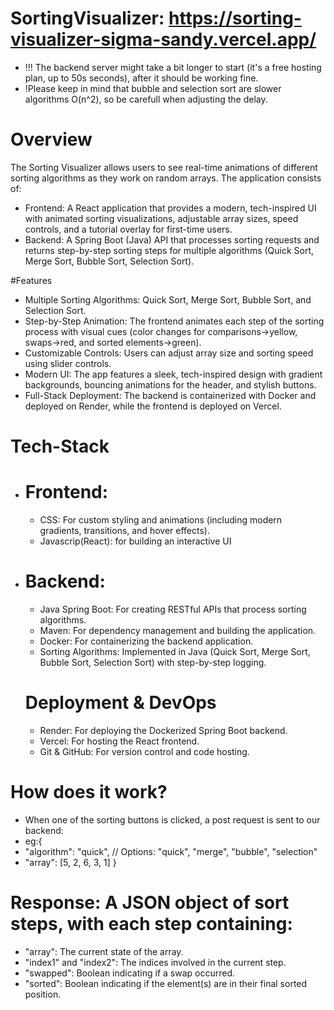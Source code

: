 # SortingVisualizer: https://sorting-visualizer-sigma-sandy.vercel.app/
- !!! The backend server might take a bit longer to start (it's a free hosting plan, up to 50s seconds), after it should be working fine.
- !Please keep in mind that bubble and selection sort are slower algorithms O(n^2), so be carefull when adjusting the delay.

# Overview
The Sorting Visualizer allows users to see real-time animations of different sorting algorithms as they work on random arrays. The application consists of:

  - Frontend: A React application that provides a modern, tech-inspired UI with animated sorting visualizations, adjustable array sizes, speed controls, and a tutorial overlay for first-time users.
  - Backend: A Spring Boot (Java) API that processes sorting requests and returns step-by-step sorting steps for multiple algorithms (Quick Sort, Merge Sort, Bubble Sort, Selection Sort).

#Features
- Multiple Sorting Algorithms: Quick Sort, Merge Sort, Bubble Sort, and Selection Sort.
- Step-by-Step Animation: The frontend animates each step of the sorting process with visual cues (color changes for comparisons->yellow, swaps->red, and sorted elements->green).
- Customizable Controls: Users can adjust array size and sorting speed using slider controls.
- Modern UI: The app features a sleek, tech-inspired design with gradient backgrounds, bouncing animations for the header, and stylish buttons.
- Full-Stack Deployment: The backend is containerized with Docker and deployed on Render, while the frontend is deployed on Vercel.

# Tech-Stack
- # Frontend:
  - CSS: For custom styling and animations (including modern gradients, transitions, and hover effects).
  - Javascrip(React): for building an interactive UI
- # Backend: 
  - Java Spring Boot:  For creating RESTful APIs that process sorting algorithms.
  - Maven: For dependency management and building the application.
  - Docker: For containerizing the backend application.
  - Sorting Algorithms: Implemented in Java (Quick Sort, Merge Sort, Bubble Sort, Selection Sort) with step-by-step logging.
  # Deployment & DevOps
  - Render: For deploying the Dockerized Spring Boot backend.
  - Vercel: For hosting the React frontend.
  - Git & GitHub: For version control and code hosting.

# How does it work?
  - When one of the sorting buttons is clicked, a post request is sent to our backend:
  -   eg:{
  - "algorithm": "quick",  // Options: "quick", "merge", "bubble", "selection"
  - "array": [5, 2, 6, 3, 1]
}
 # Response: A JSON object of sort steps, with each step containing:
  - "array": The current state of the array.
  - "index1" and "index2": The indices involved in the current step.
  - "swapped": Boolean indicating if a swap occurred.
  - "sorted": Boolean indicating if the element(s) are in their final sorted position.
